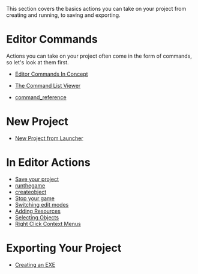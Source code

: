 This section covers the basics actions you can take on your project from creating and running, to saving and exporting.

 # Editor Commands


Actions you can take on your project often come in the form of commands, so let's look at them first.
- [Editor Commands In Concept](https://github.com/zeroengineteam/ZeroDocs/blob/master/zero_editor_documentation/zeromanual/editor/editorcommands/commands.markdown)

- [The Command List Viewer](https://github.com/zeroengineteam/ZeroDocs/blob/master/zero_editor_documentation/zeromanual/editor/editorcommands/command_list_viewer.markdown)

- [command_reference](https://github.com/zeroengineteam/ZeroDocs/blob/master/code_reference/command_reference.markdown)

 # New Project


- [New Project from Launcher](https://github.com/zeroengineteam/ZeroDocs/blob/master/zero_editor_documentation/zeromanual/editor/editorcommands/launchernewproject.markdown)

 # In Editor Actions

- [Save your project](https://github.com/zeroengineteam/ZeroDocs/blob/master/zero_editor_documentation/zeromanual/editor/editorcommands/savingproject.markdown)
- [runthegame](https://github.com/zeroengineteam/ZeroDocs/blob/master/zero_editor_documentation/zeromanual/editor/editorcommands/runthegame.markdown)
- [createobject](https://github.com/zeroengineteam/ZeroDocs/blob/master/zero_editor_documentation/zeromanual/editor/editorcommands/createobject.markdown)
- [Stop your game](https://github.com/zeroengineteam/ZeroDocs/blob/master/zero_editor_documentation/zeromanual/editor/editorcommands/stopgame.markdown)
- [Switching edit modes](https://github.com/zeroengineteam/ZeroDocs/blob/master/zero_editor_documentation/zeromanual/editor/editorcommands/switchingmode2dto3d.markdown)
- [ Adding Resources](https://github.com/zeroengineteam/ZeroDocs/blob/master/zero_editor_documentation/zeromanual/editor/editorcommands/resourceadding.markdown)
- [Selecting Objects](https://github.com/zeroengineteam/ZeroDocs/blob/master/zero_editor_documentation/zeromanual/editor/editorcommands/selectobject.markdown)
- [Right Click Context Menus](https://github.com/zeroengineteam/ZeroDocs/blob/master/zero_editor_documentation/zeromanual/editor/editorcommands/rightclicksubmenu.markdown)

 # Exporting Your Project


- [Creating an EXE](https://github.com/zeroengineteam/ZeroDocs/blob/master/zero_editor_documentation/zeromanual/editor/editorcommands/exporting.markdown)
 

 